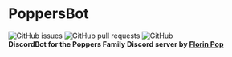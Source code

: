 # PoppersBot
![GitHub issues](https://img.shields.io/github/issues/PopperDevs/PopperBot) ![GitHub pull requests](https://img.shields.io/github/issues-pr/PopperDevs/PopperBot) ![GitHub](https://img.shields.io/github/license/PopperDevs/PopperBot)
<br>
<strong>DiscordBot for the Poppers Family Discord server by <a href="https://www.florin-pop.com/">Florin Pop</a></strong>
